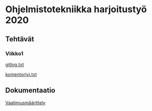 # Ohjelmistotekniikka harjoitustyö 2020

## Tehtävät

### Viikko1
[gitlog.txt](https://github.com/glinoen/ot-harjoitustyo2020/blob/master/laskarit/viikko1/gitlog.txt)

[komentorivi.txt](https://github.com/glinoen/ot-harjoitustyo2020/blob/master/laskarit/viikko1/komentorivi.txt)



## Dokumentaatio

[Vaatimusmäärittely](https://github.com/glinoen/ot-harjoitustyo2020/blob/master/dokumentaatio/vaatimusmaarittely.md)

